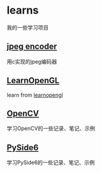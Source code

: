 # learns
我的一些学习项目

## [jpeg encoder](./jpeg_encoder/)
用c实现的jpeg编码器

## [LearnOpenGL](./LearnOpenGL/)
learn from [learnopengl](https://learnopengl.com/)

## [OpenCV](./OpenCV/)
学习OpenCV的一些记录、笔记、示例

## [PySide6](./PySide6/)
学习PySide6的一些记录、笔记、示例
